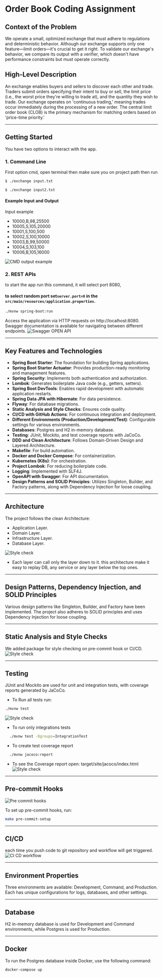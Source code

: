 # Order Book Coding Assignment

## Context of the Problem

We operate a small, optimized exchange that must adhere to regulations and deterministic behavior. Although our exchange supports only one feature—limit orders—it's crucial to get it right. To validate our exchange's behavior, we compare its output with a verifier, which doesn't have performance constraints but must operate correctly.

## High-Level Description

An exchange enables buyers and sellers to discover each other and trade. Traders submit orders specifying their intent to buy or sell, the limit price (i.e., the worst price they're willing to trade at), and the quantity they wish to trade. Our exchange operates on 'continuous trading,' meaning trades occur immediately during the processing of a new order. The central limit order book (CLOB) is the primary mechanism for matching orders based on 'price-time priority.'

---

## Getting Started
You have two options to interact with the app.
### 1. Command Line
First option cmd, open terminal then make sure you on project path then run
```bash
$ ./exchange input.txt
```
```bash
$ ./exchange input2.txt
```

#### Example Input and Output
Input example
* 10000,B,98,25500
* 10005,S,105,20000
* 10001,S,100,500
* 10002,S,100,10000
* 10003,B,99,50000
* 10004,S,103,100
* 10006,B,105,16000


![CMD output example](README/cmd_example.png)


### 2. REST APIs
to start the app run this command, it will select port 8080, 
#### to select random port set`server.port=0` in the `src/main/resources/application.properties`.
```bash
./mvnw spring-boot:run
```
Access the application via HTTP requests on http://localhost:8080. Swagger documentation is available for navigating between different endpoints.
![Swagger OPEN API](README/swagger.jpeg)

---

## Key Features and Technologies

- **Spring Boot Starter**: The foundation for building Spring applications.
- **Spring Boot Starter Actuator**: Provides production-ready monitoring and management features.
- **Spring Security**: Implements both authentication and authorization.
- **Lombok**: Generates boilerplate Java code (e.g., getters, setters).
- **Spring Boot DevTools**: Enables rapid development with automatic application restarts.
- **Spring Data JPA with Hibernate**: For data persistence.
- **Flyway**: For database migrations.
- **Static Analysis and Style Checks**: Ensures code quality.
- **CI/CD with GitHub Actions**: For continuous integration and deployment.
- **Different Environments (Production/Development/Test)**: Configurable settings for various environments.
- **Databases**: Postgres and H2 in-memory database.
- **Testing**: JUnit, Mockito, and test coverage reports with JaCoCo.
- **DDD and Clean Architecture**: Follows Domain-Driven Design and Layered Architecture.
- **Makefile**: For build automation.
- **Docker and Docker Compose**: For containerization.
- **Kubernetes (K8s)**: For orchestration.
- **Project Lombok**: For reducing boilerplate code.
- **Logging**: Implemented with SLF4J.
- **OpenAPI with Swagger**: For API documentation.
- **Design Patterns and SOLID Principles**: Utilizes Singleton, Builder, and Factory patterns, along with Dependency Injection for loose coupling.

---

## Architecture

The project follows the clean Architecture:
- Application Layer.
- Domain Layer.
- Infrastructure Layer.
- Database Layer.

![Style check](README/Clean-Architecture.png)

* Each layer can call only the layer down to it. this architecture make it easy to replay DB, any service or any layer below the top ones.
---

## Design Patterns, Dependency Injection, and SOLID Principles

Various design patterns like Singleton, Builder, and Factory have been implemented.
The project also adheres to SOLID principles and uses Dependency Injection for loose coupling.

---

## Static Analysis and Style Checks
We added package for style checking on pre-commit hook or CI/CD.
![Style check](README/style_check.png)


---

## Testing
JUnit and Mockito are used for unit and integration tests, with coverage reports generated by JaCoCo.
* To Run all tests run:
```bash
./mvnw test 
```
![Style check](README/run_tests.png)

* To run only integrations tests

```bash
  ./mvnw test -Dgroups=IntegrationTest
```
* To create test coverage report

```bash
  ./mvnw jacoco:report
```
* To see the Coverage report open:
target/site/jacoco/index.html
![Style check](README/test_coverage_report.jpeg)


---

## Pre-commit Hooks

![Pre commit hooks](README/pre-commit.png)

To set up pre-commit hooks, run:

```bash
make pre-commit-setup
```

---

## CI/CD
each time you push code to git repository and workflow will get triggered.
![CI CD workflow](README/CI_CD.jpeg)


---

## Environment Properties

Three environments are available: Development, Command, and Production. Each has unique configurations for logs, databases, and other settings.

---

## Database

H2 in-memory database is used for Development and Command environments, while Postgres is used for Production.

---

## Docker

To run the Postgres database inside Docker, use the following command:

```bash
docker-compose up

